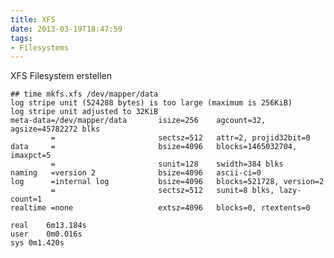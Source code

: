 ```yaml
---
title: XFS
date: 2013-03-19T18:47:59
tags: 
- Filesystems
---
```


XFS Filesystem erstellen

    ## time mkfs.xfs /dev/mapper/data
    log stripe unit (524288 bytes) is too large (maximum is 256KiB)
    log stripe unit adjusted to 32KiB
    meta-data=/dev/mapper/data       isize=256    agcount=32, agsize=45782272 blks
             =                       sectsz=512   attr=2, projid32bit=0
    data     =                       bsize=4096   blocks=1465032704, imaxpct=5
             =                       sunit=128    swidth=384 blks
    naming   =version 2              bsize=4096   ascii-ci=0
    log      =internal log           bsize=4096   blocks=521728, version=2
             =                       sectsz=512   sunit=8 blks, lazy-count=1
    realtime =none                   extsz=4096   blocks=0, rtextents=0

    real    6m13.184s
    user    0m0.016s
    sys 0m1.420s
